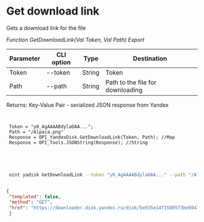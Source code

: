 ﻿---
sidebar_position: 6
---

# Get download link
 Gets a download link for the file


*Function GetDownloadLink(Val Token, Val Path) Export*

 | Parameter | CLI option | Type | Destination |
 |-|-|-|-|
 | Token | --token | String | Token |
 | Path | --path | String | Path to the file for downloading |

 
 Returns: Key-Value Pair - serialized JSON response from Yandex

```bsl title="Code example"
	
 
 Token = "y0_AgAAAABdylaOAA...";
 Path = "/Alpaca.png"
 Response = OPI_YandexDisk.GetDownloadLink(Token, Path); //Map
 Response = OPI_Tools.JSONString(Response); //String
 

	
```

```sh title="CLI command example"
 
 oint yadisk GetDownloadLink --token "y0_AgAAAABdylaOAA..." --path "/Alpaca.png"


```


```json title="Result"

{
 "templated": false,
 "method": "GET",
 "href": "https://downloader.disk.yandex.ru/disk/5e035e14f3580573be69477a0a5a41a598227875d7c471604e386ee2dcfc7067/65c62a93/gwThwhLBKYvLhQCNnqAHis09lIY3JS6kMxocI4drJ-uZelc6zzgdG8REX8G87z9KG45VhprQarmCtb_OEKbojQ%3D%3D?uid=1573541518&filename=%D0%90%D0%BB%D1%8C%D0%BF%D0%B0%D0%BA%D0%B0.png&disposition=attachment&hash=&limit=0&content_type=image%2Fpng&owner_uid=1573541518&fsize=440431&hid=0e9b208e1aea0dbd58b4b43ccdc3ad5a&media_type=image&tknv=v2&etag=8d7bf7d7ee61113f9044f3a28496e458"
 }

```
